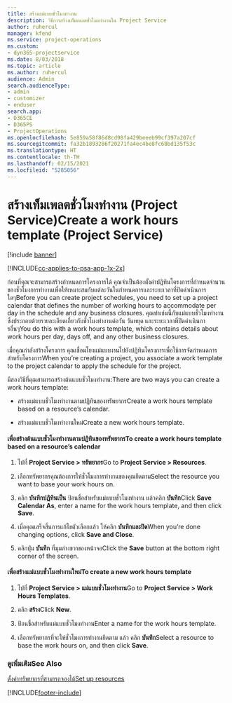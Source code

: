 ```yaml
---
title: สร้างแม่แบบชั่วโมงทำงาน
description: วิธีการสร้างเท็มเพลตชั่วโมงทำงานใน Project Service
author: ruhercul
manager: kfend
ms.service: project-operations
ms.custom:
- dyn365-projectservice
ms.date: 8/03/2018
ms.topic: article
ms.author: ruhercul
audience: Admin
search.audienceType:
- admin
- customizer
- enduser
search.app:
- D365CE
- D365PS
- ProjectOperations
ms.openlocfilehash: 5e859a58f86d8cd98fa429beeeb99cf397a207cf
ms.sourcegitcommit: fa32b1893286f20271fa4ec4be8fc68bd135f53c
ms.translationtype: HT
ms.contentlocale: th-TH
ms.lasthandoff: 02/15/2021
ms.locfileid: "5285056"
---
```

# <a name="create-a-work-hours-template-project-service"></a><span data-ttu-id="9a827-103">สร้างเท็มเพลตชั่วโมงทำงาน (Project Service)</span><span class="sxs-lookup"><span data-stu-id="9a827-103">Create a work hours template (Project Service)</span></span>

[!include [banner](../includes/psa-now-project-operations.md)]

[!INCLUDE[cc-applies-to-psa-app-1x-2x](../includes/cc-applies-to-psa-app-1x-2x.md)]

<span data-ttu-id="9a827-104">ก่อนที่คุณจะสามารถสร้างกำหนดการโครงการได้ คุณจำเป็นต้องตั้งค่าปฏิทินโครงการที่กำหนดจำนวนของชั่วโมงการทำงานเพื่อให้เหมาะสมกับแต่ละวันในกำหนดการและระยะเวลาที่ปิดดำเนินการใดๆ</span><span class="sxs-lookup"><span data-stu-id="9a827-104">Before you can create project schedules, you need to set up a project calendar that defines the number of working hours to accommodate per day in the schedule and any business closures.</span></span> <span data-ttu-id="9a827-105">คุณทำเช่นนี้กับแม่แบบชั่วโมงทำงาน ซึ่งประกอบด้วยรายละเอียดเกี่ยวกับชั่วโมงทำงานต่อวัน วันหยุด และระยะเวลาที่ปิดดำเนินการอื่นๆ</span><span class="sxs-lookup"><span data-stu-id="9a827-105">You do this with a work hours template, which contains details about work hours per day, days off, and any other business closures.</span></span>  
  
 <span data-ttu-id="9a827-106">เมื่อคุณกำลังสร้างโครงการ คุณเชื่อมโยงแม่แบบงานไปยังปฏิทินโครงการเพื่อใช้การจัดกำหนดการสำหรับโครงการ</span><span class="sxs-lookup"><span data-stu-id="9a827-106">When you’re creating a project, you associate a work template to the project calendar to apply the schedule for the project.</span></span>  
  
 <span data-ttu-id="9a827-107">มีสองวิธีที่คุณสามารถสร้างต้นแบบชั่วโมงทำงาน:</span><span class="sxs-lookup"><span data-stu-id="9a827-107">There are two ways you can create a work hours template:</span></span>  
  
-   <span data-ttu-id="9a827-108">สร้างแม่แบบชั่วโมงทำงานตามปฏิทินของทรัพยากร</span><span class="sxs-lookup"><span data-stu-id="9a827-108">Create a work hours template based on a resource’s calendar.</span></span>  
  
-   <span data-ttu-id="9a827-109">สร้างแม่แบบชั่วโมงทำงานใหม่</span><span class="sxs-lookup"><span data-stu-id="9a827-109">Create a new work hours template.</span></span>  
  
#### <a name="to-create-a-work-hours-template-based-on-a-resources-calendar"></a><span data-ttu-id="9a827-110">เพื่อสร้างต้นแบบชั่วโมงทำงานตามปฏิทินของทรัพยากร</span><span class="sxs-lookup"><span data-stu-id="9a827-110">To create a work hours template based on a resource’s calendar</span></span>  
  
1.  <span data-ttu-id="9a827-111">ไปที่ **Project Service > ทรัพยากร**</span><span class="sxs-lookup"><span data-stu-id="9a827-111">Go to **Project Service > Resources**.</span></span>  
  
2.  <span data-ttu-id="9a827-112">เลือกทรัพยากรคุณต้องการให้ชั่วโมงการทำงานของคุณยึดตาม</span><span class="sxs-lookup"><span data-stu-id="9a827-112">Select the resource you want to base your work hours on.</span></span>  
  
3.  <span data-ttu-id="9a827-113">คลิก **บันทึกปฏิทินเป็น** ป้อนชื่อสำหรับแม่แบบชั่วโมงทำงาน แล้วคลิก **บันทึก**</span><span class="sxs-lookup"><span data-stu-id="9a827-113">Click **Save Calendar As**, enter a name for the work hours template, and then click **Save**.</span></span>  
  
4.  <span data-ttu-id="9a827-114">เมื่อคุณเสร็จสิ้นการแก้ไขตัวเลือกแล้ว ให้คลิก **บันทึกและปิด**</span><span class="sxs-lookup"><span data-stu-id="9a827-114">When you’re done changing options, click **Save and Close**.</span></span>  
  
5.  <span data-ttu-id="9a827-115">คลิกปุ่ม **บันทึก** ที่มุมล่างขวาของหน้าจอ</span><span class="sxs-lookup"><span data-stu-id="9a827-115">Click the **Save** button at the bottom right corner of the screen.</span></span>  
  
#### <a name="to-create-a-new-work-hours-template"></a><span data-ttu-id="9a827-116">เพื่อสร้างแม่แบบชั่วโมงทำงานใหม่</span><span class="sxs-lookup"><span data-stu-id="9a827-116">To create a new work hours template</span></span>  
  
1.  <span data-ttu-id="9a827-117">ไปที่ **Project Service > แม่แบบชั่วโมงทำงาน**</span><span class="sxs-lookup"><span data-stu-id="9a827-117">Go to **Project Service > Work Hours Templates**.</span></span>  
  
2.  <span data-ttu-id="9a827-118">คลิก **สร้าง**</span><span class="sxs-lookup"><span data-stu-id="9a827-118">Click **New**.</span></span>  
  
3.  <span data-ttu-id="9a827-119">ป้อนชื่อสำหรับแม่แบบชั่วโมงทำงาน</span><span class="sxs-lookup"><span data-stu-id="9a827-119">Enter a name for the work hours template.</span></span>  
  
4.  <span data-ttu-id="9a827-120">เลือกทรัพยากรที่จะให้ชั่วโมงการทำงานยึดตาม แล้ว คลิก **บันทึก**</span><span class="sxs-lookup"><span data-stu-id="9a827-120">Select a resource to base the work hours on, and then click **Save**.</span></span>  
  
### <a name="see-also"></a><span data-ttu-id="9a827-121">ดูเพิ่มเติม</span><span class="sxs-lookup"><span data-stu-id="9a827-121">See Also</span></span>  
 [<span data-ttu-id="9a827-122">ตั้งค่าทรัพยากรที่สามารถจองได้</span><span class="sxs-lookup"><span data-stu-id="9a827-122">Set up resources</span></span>](../psa/set-up-resources.md)


[!INCLUDE[footer-include](../includes/footer-banner.md)]